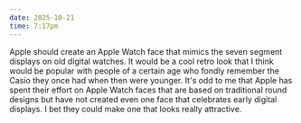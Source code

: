 ```yaml
---
date: 2025-10-21
time: 7:17pm
---
```

Apple should create an Apple Watch face that mimics the seven segment displays on old digital watches. It would be a cool retro look that I think would be popular with people of a certain age who fondly remember the Casio they once had when then were younger. It's odd to me that Apple has spent their effort on Apple Watch faces that are based on traditional round designs but have not created even one face that celebrates early digital displays. I bet they could make one that looks really attractive.